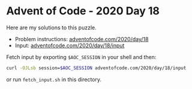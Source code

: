 # Advent of Code - 2020 Day 18
Here are my solutions to this puzzle.

* Problem instructions: [adventofcode.com/2020/day/18](https://adventofcode.com/2020/day/18)
* Input: [adventofcode.com/2020/day/18/input](https://adventofcode.com/2020/day/18/input)

Fetch input by exporting `$AOC_SESSION` in your shell and then:
```bash
curl -OJLsb session=$AOC_SESSION adventofcode.com/2020/day/18/input
```

or run `fetch_input.sh` in this directory.
